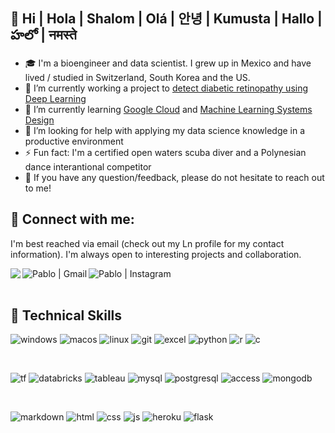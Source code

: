 ## 👋  Hi | Hola | Shalom | Olá | 안녕 | Kumusta | Hallo | హలో | नमस्ते 

- 🎓 I'm a bioengineer and data scientist. I grew up in Mexico and have lived / studied in Switzerland, South Korea and the US.
- 🔭 I’m currently working a project to [detect diabetic retinopathy using Deep Learning](https://github.com/pablo-git8/retinopathy-detection)
- 🌱 I’m currently learning [Google Cloud](https://cloud.google.com/training?hl=en) and [Machine Learning Systems Design](https://learning.oreilly.com/library/view/designing-machine-learning/9781098107956/ch01.html)
- 🤔 I’m looking for help with applying my data science knowledge in a productive environment
- ⚡ Fun fact: I'm a certified open waters scuba diver and a Polynesian dance interantional competitor 
- 💬 If you have any question/feedback, please do not hesitate to reach out to me!


## 🤝 Connect with me:

I'm best reached via email (check out my Ln profile for my contact information). I'm always open to interesting projects and collaboration.

<a href="https://www.linkedin.com/in/myln-pablo/"><img align="left" src="https://img.shields.io/badge/LinkedIn-0077B5?style=for-the-badge&logo=linkedin&logoColor=white"></a>
<a href="pabloweb8@gmail.com"><img align="left" src="https://img.shields.io/badge/Gmail-D14836?style=for-the-badge&logo=gmail&logoColor=white" alt="Pablo | Gmail"></a>
<a href="https://www.instagram.com/pablovicruiz/?hl=en"><img align="left" src="https://img.shields.io/badge/Instagram-E4405F?style=for-the-badge&logo=instagram&logoColor=white" alt="Pablo | Instagram"></a>

<br/>
<br/>


## 💼 Technical Skills

![windows](https://img.shields.io/badge/Windows-0078D6?style=for-the-badge&logo=windows&logoColor=white)
![macos](https://img.shields.io/badge/mac%20os-000000?style=for-the-badge&logo=apple&logoColor=white)
![linux](https://img.shields.io/badge/Linux-FCC624?style=for-the-badge&logo=linux&logoColor=black)
![git](https://img.shields.io/badge/GIT-E44C30?style=for-the-badge&logo=git&logoColor=white)
![excel](https://img.shields.io/badge/Microsoft_Excel-217346?style=for-the-badge&logo=microsoft-excel&logoColor=white)
![python](https://img.shields.io/badge/Python-3776AB?style=for-the-badge&logo=python&logoColor=white)
![r](https://img.shields.io/badge/R-276DC3?style=for-the-badge&logo=r&logoColor=white)
![c](https://img.shields.io/badge/C%2B%2B-00599C?style=for-the-badge&logo=c%2B%2B&logoColor=white)

</br>

![tf](https://img.shields.io/badge/TensorFlow-FF6F00?style=for-the-badge&logo=tensorflow&logoColor=white)
![databricks](https://img.shields.io/badge/Databricks-FF3621?style=for-the-badge&logo=Databricks&logoColor=white)
![tableau](https://img.shields.io/badge/Tableau-E97627?style=for-the-badge&logo=Tableau&logoColor=white)
![mysql](https://img.shields.io/badge/MySQL-00000F?style=for-the-badge&logo=mysql&logoColor=white)
![postgresql](https://img.shields.io/badge/PostgreSQL-316192?style=for-the-badge&logo=postgresql&logoColor=white)
![access](https://img.shields.io/badge/Microsoft_Access-A4373A?style=for-the-badge&logo=microsoft-access&logoColor=white)
![mongodb](https://img.shields.io/badge/MongoDB-4EA94B?style=for-the-badge&logo=mongodb&logoColor=white)

</br>

![markdown](https://img.shields.io/badge/Markdown-000000?style=for-the-badge&logo=markdown&logoColor=white)
![html](https://img.shields.io/badge/HTML-239120?style=for-the-badge&logo=html5&logoColor=white)
![css](	https://img.shields.io/badge/CSS-239120?&style=for-the-badge&logo=css3&logoColor=white)
![js](https://img.shields.io/badge/JavaScript-323330?style=for-the-badge&logo=javascript&logoColor=F7DF1E)
![heroku](https://img.shields.io/badge/Heroku-430098?style=for-the-badge&logo=heroku&logoColor=white)
![flask](https://img.shields.io/badge/Flask-000000?style=for-the-badge&logo=flask&logoColor=white)
